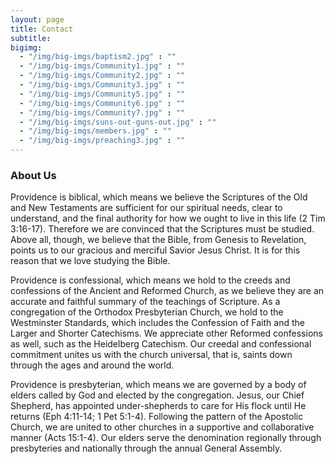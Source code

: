 ```yaml
---
layout: page
title: Contact
subtitle:
bigimg:
  - "/img/big-imgs/baptism2.jpg" : ""
  - "/img/big-imgs/Community1.jpg" : ""
  - "/img/big-imgs/Community2.jpg" : ""
  - "/img/big-imgs/Community3.jpg" : ""
  - "/img/big-imgs/Community5.jpg" : ""
  - "/img/big-imgs/Community6.jpg" : ""
  - "/img/big-imgs/Community7.jpg" : ""
  - "/img/big-imgs/suns-out-guns-out.jpg" : ""
  - "/img/big-imgs/members.jpg" : ""
  - "/img/big-imgs/preaching3.jpg" : ""
---
```


### About Us

Providence is biblical, which means we believe the Scriptures of the Old and New Testaments are sufficient for our spiritual needs, clear to understand, and the final authority for how we ought to live in this life (2 Tim 3:16-17).  Therefore we are convinced that the Scriptures must be studied.  Above all, though, we believe that the Bible, from Genesis to Revelation, points us to our gracious and merciful Savior Jesus Christ.  It is for this reason that we love studying the Bible.

Providence is confessional, which means we hold to the creeds and confessions of the Ancient and Reformed Church, as we believe they are an accurate and faithful summary of the teachings of Scripture.  As a congregation of the Orthodox Presbyterian Church, we hold to the Westminster Standards, which includes the Confession of Faith and the Larger and Shorter Catechisms.  We appreciate other Reformed confessions as well, such as the Heidelberg Catechism.  Our creedal and confessional commitment unites us with the church universal, that is, saints down through the ages and around the world.

Providence is presbyterian, which means we are governed by a body of elders called by God and elected by the congregation.  Jesus, our Chief Shepherd, has appointed under-shepherds to care for His flock until He returns (Eph 4:11-14; 1 Pet 5:1-4).  Following the pattern of the Apostolic Church, we are united to other churches in a supportive and collaborative manner (Acts 15:1-4).  Our elders serve the denomination regionally through presbyteries and nationally through the annual General Assembly.


